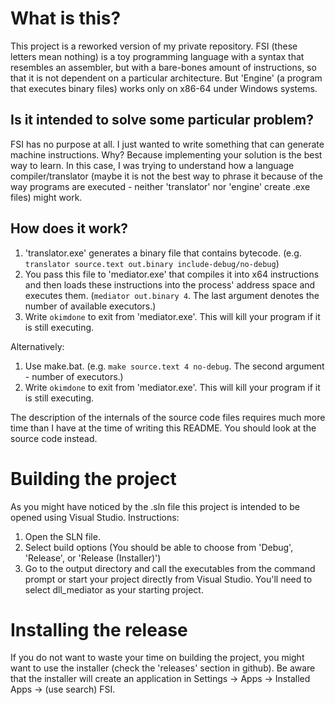 # What is this?
This project is a reworked version of my private repository.
FSI (these letters mean nothing) is a toy programming language with a syntax that resembles an assembler, but with a bare-bones amount of instructions, so that it is not dependent on a particular architecture. But 'Engine' (a program that executes binary files) works only on x86-64 under Windows systems.

## Is it intended to solve some particular problem?
FSI has no purpose at all. I just wanted to write something that can generate machine instructions. Why? Because implementing your solution is the best way to learn. In this case, I was trying to understand how a language compiler/translator (maybe it is not the best way to phrase it because of the way programs are executed - neither 'translator' nor 'engine' create .exe files) might work.

## How does it work?
1. 'translator.exe' generates a binary file that contains bytecode. (e.g. `translator source.text out.binary include-debug/no-debug`)
2. You pass this file to 'mediator.exe' that compiles it into x64 instructions and then loads these instructions into the process' address space and executes them. (`mediator out.binary 4`. The last argument denotes the number of available executors.)
3. Write `okimdone` to exit from 'mediator.exe'. This will kill your program if it is still executing.

Alternatively:
1. Use make.bat. (e.g. `make source.text 4 no-debug`. The second argument - number of executors.)
2. Write `okimdone` to exit from 'mediator.exe'. This will kill your program if it is still executing.

The description of the internals of the source code files requires much more time than I have at the time of writing this README. You should look at the source code instead.

# Building the project
As you might have noticed by the .sln file this project is intended to be opened using Visual Studio. Instructions:
1. Open the SLN file.
2. Select build options (You should be able to choose from 'Debug', 'Release', or 'Release (Installer)')
3. Go to the output directory and call the executables from the command prompt or start your project directly from Visual Studio. You'll need to select dll\_mediator as your starting project.

# Installing the release
If you do not want to waste your time on building the project, you might want to use the installer (check the 'releases' section in github).
Be aware that the installer will create an application in Settings -> Apps -> Installed Apps -> (use search) FSI.
